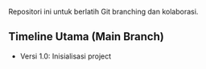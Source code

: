 Repositori ini untuk berlatih Git branching dan kolaborasi.
## Timeline Utama (Main Branch)
- Versi 1.0: Inisialisasi project